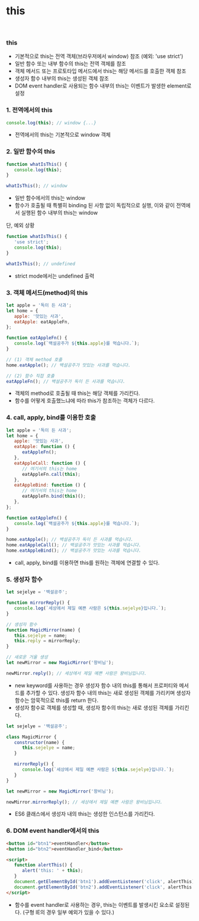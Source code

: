 # this

<br>

### this

-  기본적으로 this는 전역 객체(브라우저에서 window) 참조 (예외: 'use strict')
-  일반 함수 또는 내부 함수의 this는 전역 객체를 참조
-  객체 메서드 또는 프로토타입 메서드에서 this는 해당 메서드를 호출한 객체 참조
-  생성자 함수 내부의 this는 생성된 객체 참조
-  DOM event handler로 사용되는 함수 내부의 this는 이벤트가 발생한 element로 설정

### 1. 전역에서의 this

```js
console.log(this); // window {...}
```

-  전역에서의 this는 기본적으로 window 객체

### 2. 일반 함수의 this

```js
function whatIsThis() {
   console.log(this);
}

whatIsThis(); // window
```

-  일반 함수에서의 this는 window
-  함수가 호출될 때 특별히 binding 된 사항 없이 독립적으로 실행, 이와 같이 전역에서 실행된 함수 내부의 this는 window

단, 예외 상황

```js
function whatIsThis() {
   'use strict';
   console.log(this);
}

whatIsThis(); // undefined
```

-  strict mode에서는 undefined 출력

### 3. 객체 메서드(method)의 this

```js
let apple = '독이 든 사과';
let home = {
   apple: '맛있는 사과',
   eatApple: eatAppleFn,
};

function eatAppleFn() {
   console.log(`백설공주가 ${this.apple}를 먹습니다.`);
}

// (1) 객체 method 호출
home.eatApple(); // 백설공주가 맛있는 사과를 먹습니다.

// (2) 함수 직접 호출
eatAppleFn(); // 백설공주가 독이 든 사과를 먹습니다.
```

-  객체의 method로 호출될 때 this는 해당 객체를 가리킨다.
-  함수를 어떻게 호출했느냐에 따라 this가 참조하는 객체가 다르다.

### 4. call, apply, bind를 이용한 호출

```js
let apple = '독이 든 사과';
let home = {
   apple: '맛있는 사과',
   eatApple: function () {
      eatAppleFn();
   },
   eatAppleCall: function () {
      // 여기서의 this는 home
      eatAppleFn.call(this);
   },
   eatAppleBind: function () {
      // 여기서의 this는 home
      eatAppleFn.bind(this)();
   },
};

function eatAppleFn() {
   console.log(`백설공주가 ${this.apple}를 먹습니다.`);
}

home.eatApple(); // 백설공주가 독이 든 사과를 먹습니다.
home.eatAppleCall(); // 백설공주가 맛있는 사과를 먹습니다.
home.eatAppleBind(); // 백설공주가 맛있는 사과를 먹습니다.
```

-  call, apply, bind를 이용하면 this를 원하는 객체에 연결할 수 있다.

### 5. 생성자 함수

```js
let sejelye = '백설공주';

function mirrorReply() {
   console.log(`세상에서 제일 예쁜 사람은 ${this.sejelye}입니다.`);
}

// 생성자 함수
function MagicMirror(name) {
   this.sejelye = name;
   this.reply = mirrorReply;
}

// 새로운 거울 생성
let newMirror = new MagicMirror('왕비님');

newMirror.reply(); // 세상에서 제일 예쁜 사람은 왕비님입니다.
```

-  new keyword를 사용하는 경우 생성자 함수 내의 this를 통해서 프로퍼티와 메서드를 추가할 수 있다. 생성자 함수 내의 this는 새로 생성된 객체를 가리키며 생성자 함수는 암묵적으로 this를 return 한다.
-  생성자 함수로 객체를 생성할 때, 생성자 함수의 this는 새로 생성된 객체를 가리킨다.

```js
let sejelye = '백설공주';

class MagicMirror {
   constructor(name) {
      this.sejelye = name;
   }

   mirrorReply() {
      console.log(`세상에서 제일 예쁜 사람은 ${this.sejelye}입니다.`);
   }
}

let newMirror = new MagicMirror('왕비님');

newMirror.mirrorReply(); // 세상에서 제일 예쁜 사람은 왕비님입니다.
```

-  ES6 클래스에서 생성자 내의 this는 생성한 인스턴스를 가리킨다.

### 6. DOM event handler에서의 this

```html
<button id="btn1">eventHandler</button>
<button id="btn2">eventHandler_bind</button>

<script>
   function alertThis() {
      alert('this: ' + this);
   }
   document.getElementById('btn1').addEventListener('click', alertThis); // this: HTMLButtonElement
   document.getElementById('btn2').addEventListener('click', alertThis.bind(this)); // this: window
</script>
```

-  함수를 event handler로 사용하는 경우, this는 이벤트를 발생시킨 요소로 설정된다. (구형 IE의 경우 일부 예외가 있을 수 있다.)
